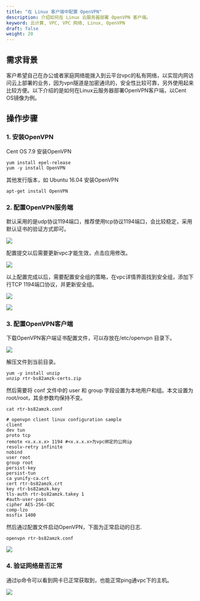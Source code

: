 ```yaml
---
title: "在 Linux 客户端中配置 OpenVPN"
description: 介绍如何在 Linux 云服务器部署 OpenVPN 客户端。
keyword: 云计算, VPC, VPC 网络, Linux, OpenVPN
draft: false
weight: 20
---
```


## 需求背景

客户希望自己在办公或者家庭网络能拨入到云平台vpc的私有网络，以实现内网访问云上部署的业务，因为vpn隧道是加密通讯的，安全性比较可靠，另外使用起来比较方便。以下介绍的是如何在Linux云服务器部署OpenVPN客户端，以Cent OS镜像为例。

## 操作步骤

### 1. 安装OpenVPN

Cent OS 7.9 安装OpenVPN

```shell
yum install epel-release
yum -y install OpenVPN
```

其他发行版本，如 Ubuntu 16.04 安装OpenVPN

```shell
apt-get install OpenVPN
```

### 2. 配置OpenVPN服务端

默认采用的是udp协议1194端口，推荐使用tcp协议1194端口，会比较稳定，采用默认证书的验证方式即可。

![](../openvpn_building_linux/openvpn_building_linux_1.png)

配置提交以后需要更新vpc才能生效，点击应用修改。

![](../openvpn_building_linux/openvpn_building_linux_2.png)

以上配置完成以后，需要配置安全组的策略，在vpc详情界面找到安全组，添加下行TCP 1194端口协议，并更新安全组。

![](../openvpn_building_linux/openvpn_building_linux_3.png)

![](../openvpn_building_linux/openvpn_building_linux_4.png)

### 3. 配置OpenVPN客户端

下载OpenVPN客户端证书配置文件，可以存放在/etc/openvpn 目录下。

![](../openvpn_building_linux/openvpn_building_linux_5.png)

解压文件到当前目录。

```shell
yum -y install unzip
unzip rtr-bs82amzk-certs.zip
```

然后需要将 conf 文件中的 user 和 group 字段设置为本地用户和组。本文设置为 root/root，其余参数均保持不变。

```shell
cat rtr-bs82amzk.conf 

# openvpn client linux configuration sample
client
dev tun
proto tcp
remote <x.x.x.x> 1194 #<x.x.x.x>为vpc绑定的公网ip
resolv-retry infinite
nobind
user root
group root
persist-key
persist-tun
ca yunify-ca.crt
cert rtr-bs82amzk.crt
key rtr-bs82amzk.key
tls-auth rtr-bs82amzk.takey 1
#auth-user-pass
cipher AES-256-CBC
comp-lzo
mssfix 1400
```

然后通过配置文件启动OpenVPN，下面为正常启动的日志.

```shell
openvpn rtr-bs82amzk.conf
```

![](../openvpn_building_linux/openvpn_building_linux_6.png)
### 4. 验证网络是否正常

通过ip命令可以看到网卡已正常获取到，也能正常ping通vpc下的主机。

![](../openvpn_building_linux/openvpn_building_linux_7.png)